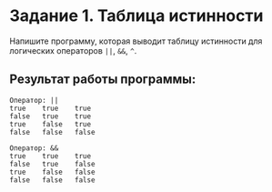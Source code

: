 # Задание 1. Таблица истинности

Напишите программу, которая выводит таблицу истинности для логических операторов `||`, `&&`, `^`.

## Результат работы программы:

```
Оператор: ||
true    true    true
false   true    true
true    false   true
false   false   false

Оператор: &&
true    true    true
false   true    false
true    false   false
false   false   false
